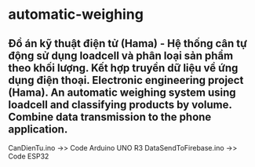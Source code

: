 # automatic-weighing
Đồ án kỹ thuật điện tử (Hama) - Hệ thống cân tự động sử dụng loadcell và phân loại sản phẩm theo khối lượng. Kết hợp truyền dữ liệu về ứng dụng điện thoại.
Electronic engineering project (Hama). An automatic weighing system using loadcell and classifying products by volume. Combine data transmission to the phone application.
-----
CanDienTu.ino ->> Code Arduino UNO R3
DataSendToFirebase.ino ->> Code ESP32
